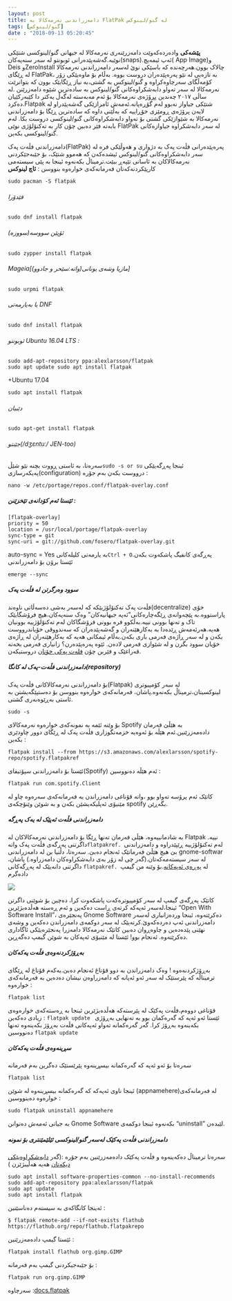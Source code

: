 ```yaml
---
layout: post
title: دامەزراندنی نەرمەکالا بە FlatPak لە گنو/لینوکس
tags: [گنو/لینوکس]
date : "2018-09-13 05:20:45"
---
```


**پێشەکی**
وادەردەکەوێت دامەزرێنەری نەرمەکالا لە جیهانی گنو/لینوکسی شتێکی نوێیە.گەشەپێدەرانی ئوبونتو لە سەر سنەپەکان(snaps).ئەپ ئیمەیچ( App Image)و Deis وZeroInstall چالاک بوون.هەرچەندە کە باسێکی نوێ لەسەر دامەزراندنی نەرمەکالا لە ڕێگای FlatPak، بە تازەیی لە نێو پەرەپێدەران دروست بووە. بەڵام بۆ ماوەیێکی زۆر کۆمەڵگای سەرچاوەکراوە و گنو/لینوکس بە گشتی،بە نیاز ڕێگایێک بوون کە بتوانرێت نەرمەکالا لە سەر تەواو دابەشکراوەکانی گنو/لینوکس بە سادەترین شێوە دامەزرێنن .لە ساڵی ۲۰۱۷ چەندین پڕۆژەی نەرمەکالا بۆ ئەم مەبەستە لەگەڵ یەکتر دا کێبەرکێیان دەکرد.Flatpak شتێکی جیاواز نەبوو لەم گۆڕەپانە.ئەمەش ئامرازێکی گەشەپێدراو لە لایەن پرۆژەی ڕومێزی خۆڕاییە کە بەڵێنی داوە کە سادەترین ڕێگا بۆ دامەزراندنی نەرمەکالا بە شێوازێکی گشتی بۆ تەواو دابەشکراوەکانی گنو/لینوکسی دروست بکا.
لەم بابەتە فێر دەبین چۆن کار بە تەکنۆلۆژی نوێی FlatPak لە سەر دابەشکراوە جیاوازەکانی گنو/لینوکسی بکەین.

دامەزراندنی فڵەت پەک(FlatPak)
پەرەپێدەرانی فڵەت پەک بە دژواری و هەوڵێکی فرە لە سەر دابەشکراوەکانی گنو/لینوکس ئیشدەکەن کە هەموو شتێک، بۆ جێبەجێکردنی نەرمەکالاکان بە ئاسانی تێپەڕ ببێت.ترمیناڵ بکەنەوە ئینجا بە پێی سیستەمی کارپێکردنەکەتان فەرمانەکەی خوارەوە بنووسن :
**ئاچ لینوکس**

```shell
sudo pacman -S flatpak
```

###### فێدۆرا

```
sudo dnf install flatpak
```

###### ئۆپێن سووسە(سووزە)

```
sudo zypper install flatpak
```

###### Mageia[مازیا وشەی یونانی(واتە:سێحر و جادوو)]

```
sudo urpmi flatpak
```

###### یا بەیارمەتی DNF

```
sudo dnf install flatpak
```

###### ئوبونتو Ubuntu 16.04 LTS :

```
sudo add-apt-repository ppa:alexlarsson/flatpak
sudo apt update sudo apt install flatpak
```

+Ubuntu 17.04

```
sudo apt install flatpak
```

###### دێبیان

```
sudo apt-get install flatpak
```

###### جێنتو(/dʒɛntuː/ JEN-too)

سەرەتا، بە ئاستی ڕووت بچنە نێو شێڵ` sudo -s or su `
ئینجا پەڕگەیێکی پەیکەرسازی(configuration) درووست بکەن بەم جۆرە :

```
nano -w /etc/portage/repos.conf/flatpak-overlay.conf
```

##### ئێستا ئەم کۆدانەی تێخزێنن :

```
[flatpak-overlay]
priority = 50
location = /usr/local/portage/flatpak-overlay
sync-type = git
sync-uri = git://github.com/fosero/flatpak-overlay.git
```

auto-sync = Yes
بە یارمەتی کلیلەکانی` Ctrl + O `پەڕگەی کانفیگ پاشکەوت بکەن.
ئێستا برۆن بۆ دامەزراندنی

```
emerge --sync
```

##### **سوود وەرگرتن لە فڵەت پەک**

فڵەت پەک تەکنۆلۆژیێکە کە لەسەر بەشی دەسەڵاتی ناوەند(decentralize) خۆی پاراستووە.بە پێچەوانەی ڕێگەچارەکانی”ئەپە جیهانیەکان” وەک سنەپەکان،هیچ فرۆشگایێک تاک و تەنها بوونی نییە.بەڵکوو فرە بوونی فرۆشگاکان لەم تەکنۆلۆژییە بوونیان هەیە.هەرئەمەش ڕێدەدا بە بەکارهێنەران و گەشەپێدەران کە سەندووقی خۆیاندرووست بکەن و لە سەر ڕاژەی فەرمی باری بکەن.بەڵام ئیمکانی هەیە کە بەکارهێنەران لە ڕاژەی خۆیان سوود بگرن و لە شێوازی فەرمی لادەن.
ئێوە پەرەپێدەرن؟ زانیاری فەرمی بخەنە قەراغێک و فێربن چۆن [فلەت پەکی خۆتان](http://docs.flatpak.org/en/latest/getting-started.html) دروستبکەن.

##### **دامەزراندنی فڵەت-پەک لە کانگا(repository)**

بۆ دامەزراندنی نەرمەکالاکانی فڵەت پەک(Flatpak) لە سەر کۆمپیوتری لینوکسیتان،ترمیناڵ بکەنەوە.پاشان، فەرمانەکەی خوارەوە بنووسن بۆ دەستپێگەیشتن بە ئاستی بەڕێوەبەری گشتی.

```
sudo -s
```

بۆ وێنە ئێمە بە نمونەکەی خوارەوە نەرمەکالای Spotify بە هێڵێ فەرمان دادەمەزرێنین.ئەم هێڵە بۆ ئەوەیە خزمەتگوزاری فڵەت پەک لە ڕێگای دوور چاودێری بکەین :

```
flatpak install --from https://s3.amazonaws.com/alexlarsson/spotify-repo/spotify.flatpakref
```

ئێستا بۆ دامەزراندنی سپۆتیفای(Spotify) ئەم هێڵە دەنووسین :

```
flatpak run com.spotify.Client
```

کاتێک ئەم پرۆسە تەواو بوو ،واتە قۆناغی دامەزراندن بە فەرمانەکەی سەرەوە چاو لە مێنیۆی ئەپلیکەیشێن بکەن و بە شوێن وێنۆچکەی spotify بگەڕێن.

##### **دامەزراندنی فڵەت ئەپێک لە یەک پەڕگە**

بە شادمانییەوە، هێڵی فەرمان تەنها ڕێگا بۆ دامەزراندنی نەرمەکالاکان لە Flatpak نییە. داگرتنی پەڕگەی فڵەت پەک واتە`flatpakref. `لەم تەکنۆلۆژییە ڕێپێدراوە و دامەزراندنی بێ هیچ هێڵێ فەرمانێک ئەنجام دەبێ.
سەرەتا، دڵنیا بن لە دامەزراندنی gnome-softwar لە سەر سیستەمەکەتان.(گەر چی لە زۆر بەی دابەشکراوەکان دامەزراوە.) پاشان، داگرتنی دانەیێک لە پەڕگەکانی `flatpakref. `لە [پەڕەی ئەپەکانە](http://flatpak.org/apps.html).بۆ وێنە من گیمپ دادەگرم

![](/gnulinux/images/00005.jpg)



کاتێک پەڕگەی گیمپ لە سەر کۆمپیوترەکەت پاشکەوت کرا، دەچین بۆ شوێنی داگرتن ئینجا،لەسەر ئەپەکە کرتەی ڕاست دەکەین و ئەم ڕەستە هەڵدەبژێرین “Open With Software Install”، پەنجێرەی Gnome Software دەکرێتەوە، ئینجا وردەزانیاری لەسەر دامەزراندنی ئەپ دەردەکەوێ.کرتەیێک لە سەر دوکمەی دامەزراندن دەکەین و وشەی نهێنی پێدەدەین و چاوەڕوان دەبین کاتێک نەرمەکالا دامەزرا پەنجێرەیێکی ئاگاداری دەکرێتەوە. ئەنجام بوو! ئێستا لە مێنیۆی ئەپەکان بە شوێن گیمپ دەگەڕین.

##### **بەڕۆژکردنەوەی فڵەت پەکەکان**

بەڕۆژکردنەەوە ! وەک دامەزراندن بە دوو قۆناغ ئەنجام دەبێ.یەکەم قۆناغ لە ڕێگای ترمیناڵه کە پێرستێک لە سەر ئەو ئەپانە کە دامەزراوەن نیشان دەدەین بە فەرمانەکەی خوارەوە :

```
flatpak list
```

قۆناغی دووەم،فڵەت پەکێک لە پێرستەکە هەڵدەبژێرین ئینجا بە ڕەستەکەی خوارەوەی زیادی دەکەین :
`flatpak update `
ئێستا ئەو ئەپە کە گەرەکمان بوو بە تەنهایی بەڕۆژی بکەینەوە بەڕۆژ کرا. گەر گەرەکمانە تەواو ئەپەکانی فڵەت بەڕۆژ بکەینەوە تەنها دەنووسین `flatpak update`

##### **سڕینەوەی فڵەت پەکەکان**

سەرەتا بۆ ئەو ئەپە کە گەرەکمانە بیسڕینەوە پێرێستێک دەگرین بەم فەرمانە

```
flatpak list
```

ئینجا ناوی ئەپەکە کە گەرەکمانە بیسڕینەوە لە شوێن (appnamehere)لە فەرمانەکەی خوارەوە
دەینووسین :

```
sudo flatpak uninstall appnamehere
```

بە جیاتی ئەمەش دەتوانن Gnome Software بکەنەوە ئینجا دوکمەی “uninstall” لێبدەن.

##### **دامەزراندنی فڵەت پەکێک لەسەر گنو/لینوکسی ئێلێمێنتری بۆ نمونە**

سەرەتا ترمیناڵ‌ دەکەینەوە و فڵەت پەکێک دادەمەزرێنین بەم جۆرە :(گەر [دابەشکراوەیێکی دیکەتان](https://flatpak.org/setup/) هەیە هەڵیبژێرن )

```
sudo apt install software-properties-common --no-install-recommends
sudo add-apt-repository ppa:alexlarsson/flatpak
sudo apt update
sudo apt install flatpak
```

ئەینجا کانگاکەی بە سیستەم دەناسێنین :

```
$ flatpak remote-add --if-not-exists flathub https://flathub.org/repo/flathub.flatpakrepo
```

ئێستا گیمپ دادەمەزرێنین :

```
flatpak install flathub org.gimp.GIMP
```

بۆ جێبەجیکردنی گیمپ بەم فەرمانە :

```
flatpak run org.gimp.GIMP
```



سەرچاوە :[docs.flatpak](http://docs.flatpak.org/en/latest/index.html) 